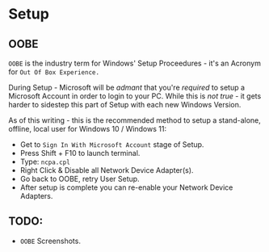 # Setup

## OOBE

`OOBE` is the industry term for Windows' Setup Proceedures - it's an Acronym for `Out Of Box Experience.`

During Setup - Microsoft will be _admant_ that you're _required_ to setup a Microsoft Account in order to login to your PC. While this is *not true* - it gets harder to sidestep this part of Setup with each new Windows Version.

As of this writing - this is the recommended method to setup a stand-alone, offline, local user for Windows 10 / Windows 11:

* Get to `Sign In With Microsoft Account` stage of Setup.
* Press Shift + F10 to launch terminal.
* Type: `ncpa.cpl`
* Right Click & Disable all Network Device Adapter(s).
* Go back to OOBE, retry User Setup.
* After setup is complete you can re-enable your Network Device Adapters.

## TODO:

* `OOBE` Screenshots.